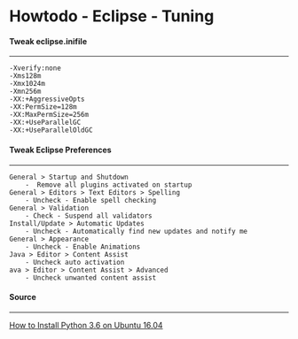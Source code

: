 Howtodo - Eclipse - Tuning
==========================

#### Tweak eclipse.inifile
----

	-Xverify:none
	-Xms128m
	-Xmx1024m
	-Xmn256m
	-XX:+AggressiveOpts
	-XX:PermSize=128m
	-XX:MaxPermSize=256m
	-XX:+UseParallelGC
	-XX:+UseParallelOldGC


#### Tweak Eclipse Preferences
----

	General > Startup and Shutdown
		-  Remove all plugins activated on startup
	General > Editors > Text Editors > Spelling 
		- Uncheck - Enable spell checking
	General > Validation
		- Check - Suspend all validators
	Install/Update > Automatic Updates
		- Uncheck - Automatically find new updates and notify me
	General > Appearance
		- Uncheck - Enable Animations
	Java > Editor > Content Assist 
		- Uncheck auto activation
	ava > Editor > Content Assist > Advanced
	 	- Uncheck unwanted content assist
  


#### Source
----
[How to Install Python 3.6 on Ubuntu 16.04](http://www.nicolasbize.com/blog/7-tips-to-speed-up-eclipse/)

